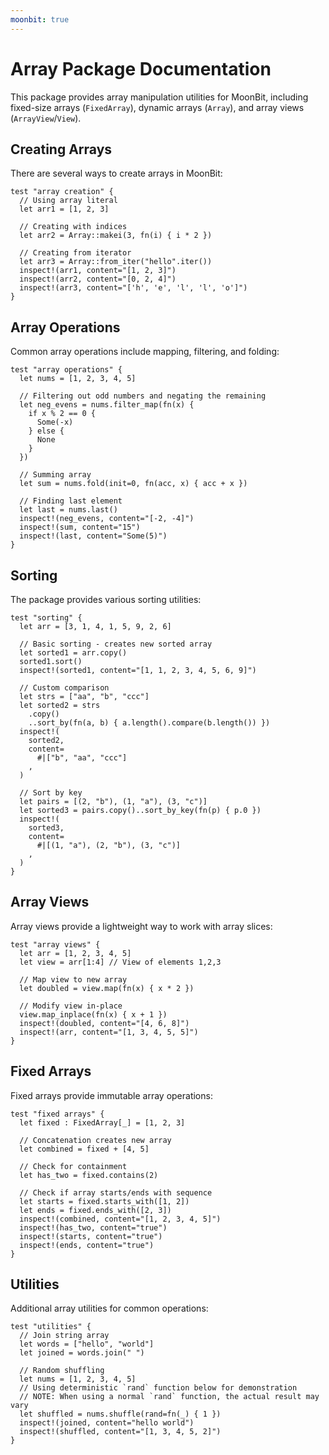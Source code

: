 ```yaml
---
moonbit: true
---
```


# Array Package Documentation

This package provides array manipulation utilities for MoonBit, including fixed-size arrays (`FixedArray`), dynamic arrays (`Array`), and array views (`ArrayView`/`View`).

## Creating Arrays

There are several ways to create arrays in MoonBit:

```moonbit
test "array creation" {
  // Using array literal
  let arr1 = [1, 2, 3]

  // Creating with indices
  let arr2 = Array::makei(3, fn(i) { i * 2 })

  // Creating from iterator
  let arr3 = Array::from_iter("hello".iter())
  inspect!(arr1, content="[1, 2, 3]")
  inspect!(arr2, content="[0, 2, 4]")
  inspect!(arr3, content="['h', 'e', 'l', 'l', 'o']")
}
```

## Array Operations

Common array operations include mapping, filtering, and folding:

```moonbit
test "array operations" {
  let nums = [1, 2, 3, 4, 5]

  // Filtering out odd numbers and negating the remaining
  let neg_evens = nums.filter_map(fn(x) {
    if x % 2 == 0 {
      Some(-x)
    } else {
      None
    }
  })

  // Summing array
  let sum = nums.fold(init=0, fn(acc, x) { acc + x })

  // Finding last element
  let last = nums.last()
  inspect!(neg_evens, content="[-2, -4]")
  inspect!(sum, content="15")
  inspect!(last, content="Some(5)")
}
```

## Sorting

The package provides various sorting utilities:

```moonbit
test "sorting" {
  let arr = [3, 1, 4, 1, 5, 9, 2, 6]

  // Basic sorting - creates new sorted array
  let sorted1 = arr.copy()
  sorted1.sort()
  inspect!(sorted1, content="[1, 1, 2, 3, 4, 5, 6, 9]")

  // Custom comparison
  let strs = ["aa", "b", "ccc"]
  let sorted2 = strs
    .copy()
    ..sort_by(fn(a, b) { a.length().compare(b.length()) })
  inspect!(
    sorted2,
    content=
      #|["b", "aa", "ccc"]
    ,
  )

  // Sort by key
  let pairs = [(2, "b"), (1, "a"), (3, "c")]
  let sorted3 = pairs.copy()..sort_by_key(fn(p) { p.0 })
  inspect!(
    sorted3,
    content=
      #|[(1, "a"), (2, "b"), (3, "c")]
    ,
  )
}
```

## Array Views

Array views provide a lightweight way to work with array slices:

```moonbit
test "array views" {
  let arr = [1, 2, 3, 4, 5]
  let view = arr[1:4] // View of elements 1,2,3

  // Map view to new array
  let doubled = view.map(fn(x) { x * 2 })

  // Modify view in-place
  view.map_inplace(fn(x) { x + 1 })
  inspect!(doubled, content="[4, 6, 8]")
  inspect!(arr, content="[1, 3, 4, 5, 5]")
}
```

## Fixed Arrays

Fixed arrays provide immutable array operations:

```moonbit
test "fixed arrays" {
  let fixed : FixedArray[_] = [1, 2, 3]

  // Concatenation creates new array
  let combined = fixed + [4, 5]

  // Check for containment
  let has_two = fixed.contains(2)

  // Check if array starts/ends with sequence
  let starts = fixed.starts_with([1, 2])
  let ends = fixed.ends_with([2, 3])
  inspect!(combined, content="[1, 2, 3, 4, 5]")
  inspect!(has_two, content="true")
  inspect!(starts, content="true")
  inspect!(ends, content="true")
}
```

## Utilities

Additional array utilities for common operations:

```moonbit
test "utilities" {
  // Join string array
  let words = ["hello", "world"]
  let joined = words.join(" ")

  // Random shuffling
  let nums = [1, 2, 3, 4, 5]
  // Using deterministic `rand` function below for demonstration
  // NOTE: When using a normal `rand` function, the actual result may vary
  let shuffled = nums.shuffle(rand=fn(_) { 1 })
  inspect!(joined, content="hello world")
  inspect!(shuffled, content="[1, 3, 4, 5, 2]")
}
```
